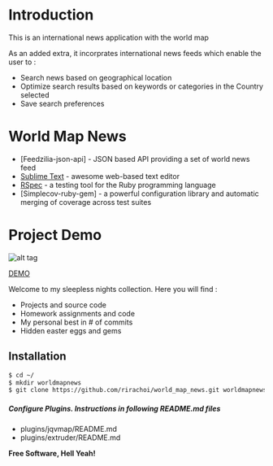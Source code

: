 Introduction
========

This is an international news application with the world map

As an added extra, it incorprates international news feeds which enable the user to :

- Search news based on geographical location
- Optimize search results based on keywords or categories in the Country selected
- Save search preferences


World Map News
======

* [Feedzilia-json-api] - JSON based API providing a set of world news feed
* [Sublime Text] - awesome web-based text editor
* [RSpec] - a testing tool for the Ruby programming language
* [Simplecov-ruby-gem] - a powerful configuration library and automatic merging of coverage across test suites

Project Demo
=========

![alt tag](http://i.imgur.com/GUMLwUF.gif)

[DEMO](http://worldmapnews.herokuapp.com/)

Welcome to my sleepless nights collection. Here you will find :

  - Projects and source code
  - Homework assignments and code
  - My personal best in # of commits
  - Hidden easter eggs and gems


Installation
--------------

```sh
$ cd ~/
$ mkdir worldmapnews
$ git clone https://github.com/rirachoi/world_map_news.git worldmapnews/
```

##### Configure Plugins. Instructions in following README.md files

* plugins/jqvmap/README.md
* plugins/extruder/README.md


**Free Software, Hell Yeah!**

[Feedzilla]:https://code.google.com/p/feedzilla-api/
[Sublime Text]:http://www.sublimetext.com/
[RSpec]:http://rspec.info/
[Simplecov]:https://rubygems.org/gems/simplecov
